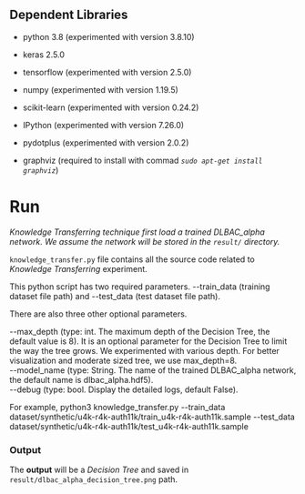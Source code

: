 
## Dependent Libraries ##
  * python 3.8 (experimented with version 3.8.10)
  * keras 2.5.0
  * tensorflow (experimented with version 2.5.0)
  * numpy (experimented with version 1.19.5)
  * scikit-learn (experimented with version 0.24.2)

  * IPython (experimented with version 7.26.0)
  * pydotplus (experimented with version 2.0.2)
  * graphviz (required to install with commad _`sudo apt-get install graphviz`_)

# Run #

_Knowledge Transferring technique first load a trained DLBAC_alpha network. We assume the network will be stored in the `result/` directory._

`knowledge_transfer.py` file contains all the source code related to _Knowledge Transferring_ experiment.

This python script has two required parameters. --train_data (training dataset file path) and --test_data (test dataset file path).

There are also three other optional parameters.

--max_depth (type: int. The maximum depth of the Decision Tree, the default value is 8). 
It is an optional parameter for the Decision Tree to limit the way the tree grows.
We experimented with various depth. For better visualization and moderate sized tree, we use max_depth=8.  
--model_name (type: String. The name of the trained DLBAC_alpha network, the default name is dlbac_alpha.hdf5).  
--debug (type: bool. Display the detailed logs, default False).  

For example,
python3 knowledge_transfer.py --train_data dataset/synthetic/u4k-r4k-auth11k/train_u4k-r4k-auth11k.sample --test_data dataset/synthetic/u4k-r4k-auth11k/test_u4k-r4k-auth11k.sample

### Output ###
The **output** will be a *Decision Tree* and saved in `result/dlbac_alpha_decision_tree.png` path.  

